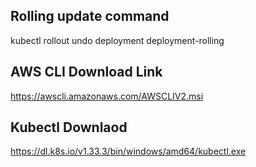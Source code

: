 ## Rolling update command

kubectl rollout undo deployment deployment-rolling

## AWS CLI Download Link

https://awscli.amazonaws.com/AWSCLIV2.msi

## Kubectl Downlaod

https://dl.k8s.io/v1.33.3/bin/windows/amd64/kubectl.exe

